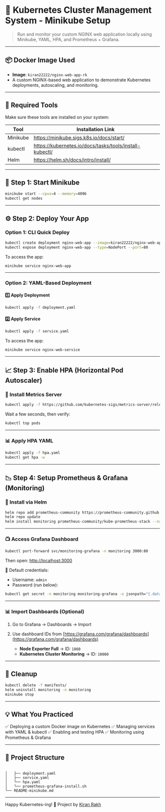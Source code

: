 # 🧪 Kubernetes Cluster Management System - Minikube Setup

> Run and monitor your custom NGINX web application locally using Minikube, YAML, HPA, and Prometheus + Grafana.

---

## 📦 Docker Image Used

- **Image**: `kiran22222/nginx-web-app-rk`
- A custom NGINX-based web application to demonstrate Kubernetes deployments, autoscaling, and monitoring.

---

## 🧰 Required Tools

Make sure these tools are installed on your system:

| Tool      | Installation Link |
|-----------|-------------------|
| Minikube  | https://minikube.sigs.k8s.io/docs/start/ |
| kubectl   | https://kubernetes.io/docs/tasks/tools/install-kubectl/ |
| Helm      | https://helm.sh/docs/intro/install/ |

---

## 🚀 Step 1: Start Minikube

```bash
minikube start --cpus=4 --memory=4096
kubectl get nodes
````

---

## ⚙️ Step 2: Deploy Your App

### Option 1: CLI Quick Deploy

```bash
kubectl create deployment nginx-web-app --image=kiran22222/nginx-web-app-rk
kubectl expose deployment nginx-web-app --type=NodePort --port=80
```

To access the app:

```bash
minikube service nginx-web-app
```

---

### Option 2: YAML-Based Deployment

#### 1️⃣ Apply Deployment

```bash
kubectl apply -f deployment.yaml
```

#### 2️⃣ Apply Service

```bash
kubectl apply -f service.yaml
```

To access the app:

```bash
minikube service nginx-web-service
```

---

## 📈 Step 3: Enable HPA (Horizontal Pod Autoscaler)

### 🔧 Install Metrics Server

```bash
kubectl apply -f https://github.com/kubernetes-sigs/metrics-server/releases/latest/download/components.yaml
```

Wait a few seconds, then verify:

```bash
kubectl top pods
```

---

### 📊 Apply HPA YAML

```bash
kubectl apply -f hpa.yaml
kubectl get hpa -w
```

---

## 📉 Step 4: Setup Prometheus & Grafana (Monitoring)

### 🔧 Install via Helm

```bash
helm repo add prometheus-community https://prometheus-community.github.io/helm-charts
helm repo update
helm install monitoring prometheus-community/kube-prometheus-stack --namespace monitoring --create-namespace
```

---

### 📺 Access Grafana Dashboard

```bash
kubectl port-forward svc/monitoring-grafana -n monitoring 3000:80
```

Then open: [http://localhost:3000](http://localhost:3000)

🔑 Default credentials:

* Username: `admin`
* Password (run below):

```bash
kubectl get secret -n monitoring monitoring-grafana -o jsonpath="{.data.admin-password}" | base64 --decode
```

---

### 📊 Import Dashboards (Optional)

1. Go to Grafana → Dashboards → Import
2. Use dashboard IDs from [https://grafana.com/grafana/dashboards](https://grafana.com/grafana/dashboards)

   * **Node Exporter Full** → ID: `1860`
   * **Kubernetes Cluster Monitoring** → ID: `10000`

---

## 🧹 Cleanup

```bash
kubectl delete -f manifests/
helm uninstall monitoring -n monitoring
minikube stop
```

---

## 💡 What You Practiced

✅ Deploying a custom Docker image on Kubernetes
✅ Managing services with YAML & kubectl
✅ Enabling and testing HPA
✅ Monitoring using Prometheus & Grafana

---

## 📁 Project Structure

```

│   ├── deployment.yaml
│   ├── service.yaml
│   └── hpa.yaml
│   └── prometheus-grafana-install.sh
└── README-minikube.md
```

---

Happy Kubernetes-ing! 💙
Project by [Kiran Rakh](https://github.com/kiranrakh)

```

